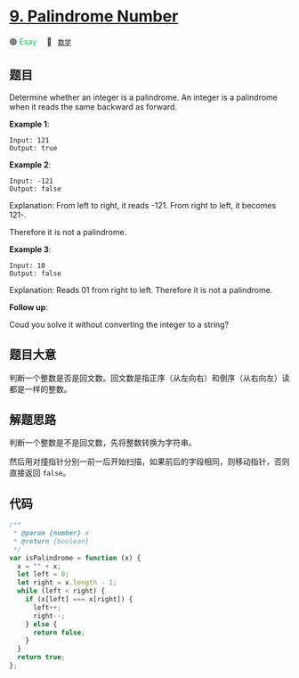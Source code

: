 # [9. Palindrome Number](https://leetcode.com/problems/palindrome-number/)

🟢 <font color=#15bd66>Esay</font>&emsp; 🔖&ensp; [`数学`](/leetcode/outline/tag/mathematics.md)

## 题目

Determine whether an integer is a palindrome. An integer is a palindrome when it reads the same backward as forward.

**Example 1**:

```
Input: 121
Output: true
```

**Example 2**:

```
Input: -121
Output: false
```

Explanation: From left to right, it reads -121. From right to left, it becomes 121-.

Therefore it is not a palindrome.

**Example 3**:

```
Input: 10
Output: false
```

Explanation: Reads 01 from right to left. Therefore it is not a palindrome.

**Follow up**:

Coud you solve it without converting the integer to a string?

## 题目大意

判断一个整数是否是回文数。回文数是指正序（从左向右）和倒序（从右向左）读都是一样的整数。

## 解题思路

判断一个整数是不是回文数，先将整数转换为字符串。

然后用对撞指针分别一前一后开始扫描，如果前后的字段相同，则移动指针，否则直接返回 `false`。

## 代码

```javascript
/**
 * @param {number} x
 * @return {boolean}
 */
var isPalindrome = function (x) {
  x = "" + x;
  let left = 0;
  let right = x.length - 1;
  while (left < right) {
    if (x[left] === x[right]) {
      left++;
      right--;
    } else {
      return false;
    }
  }
  return true;
};
```
